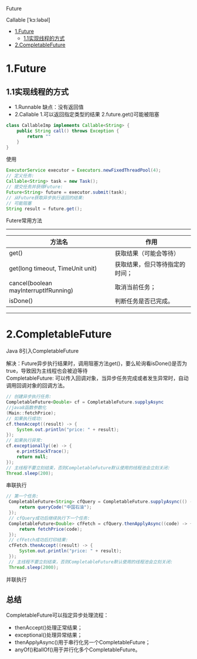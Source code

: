 Future

Callable [ˈkɔːləbəl]

<!-- TOC -->

- [1.Future](#1future)
    - [1.1实现线程的方式](#11实现线程的方式)
- [2.CompletableFuture](#2completablefuture)

<!-- /TOC -->

# 1.Future
## 1.1实现线程的方式
* 1.Runnable
  缺点：没有返回值
* 2.Callable
    1.可以返回指定类型的结果
    2.future.get()可能被阻塞
```java
class CallableImp implements Callable<String> {
    public String call() throws Exception {
        return ""
    }
}
```

使用
```java
ExecutorService executor = Executors.newFixedThreadPool(4); 
// 定义任务:
Callable<String> task = new Task();
// 提交任务并获得Future:
Future<String> future = executor.submit(task);
// 从Future获取异步执行返回的结果:
// 可能阻塞
String result = future.get(); 
```
Futere常用方法  

----
方法名 | 作用
---- | ---
get() | 获取结果（可能会等待）
get(long timeout, TimeUnit unit) | 获取结果，但只等待指定的时间；
cancel(boolean mayInterruptIfRunning) | 取消当前任务；
isDone() | 判断任务是否已完成。
---

# 2.CompletableFuture
Java 8引入CompletableFuture

解决：Future异步执行结果时，调用阻塞方法get()，要么轮询看isDone()是否为true，导致因为主线程也会被迫等待  
CompletableFuture: 可以传入回调对象，当异步任务完成或者发生异常时，自动调用回调对象的回调方法。

```java
// 创建异步执行任务:
CompletableFuture<Double> cf = CompletableFuture.supplyAsync
//java8函数参数化
(Main::fetchPrice);
// 如果执行成功:
cf.thenAccept((result) -> {
    System.out.println("price: " + result);
});
// 如果执行异常:
cf.exceptionally((e) -> {
    e.printStackTrace();
    return null;
});
// 主线程不要立刻结束，否则CompletableFuture默认使用的线程池会立刻关闭:
Thread.sleep(200);
```
串联执行
```java
// 第一个任务:
 CompletableFuture<String> cfQuery = CompletableFuture.supplyAsync(() -> {
     return queryCode("中国石油");
 });
 // cfQuery成功后继续执行下一个任务:
 CompletableFuture<Double> cfFetch = cfQuery.thenApplyAsync((code) -> {
     return fetchPrice(code);
 });
 // cfFetch成功后打印结果:
 cfFetch.thenAccept((result) -> {
     System.out.println("price: " + result);
 });
 // 主线程不要立刻结束，否则CompletableFuture默认使用的线程池会立刻关闭:
 Thread.sleep(2000);
 ```

 并联执行

## 总结
CompletableFuture可以指定异步处理流程：
* thenAccept()处理正常结果；
* exceptional()处理异常结果；
* thenApplyAsync()用于串行化另一个CompletableFuture；
* anyOf()和allOf()用于并行化多个CompletableFuture。